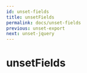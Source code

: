 ```yaml
---
id: unset-fields
title: unsetFields
permalink: docs/unset-fields
previous: unset-export
next: unset-jquery
---
```


# unsetFields

